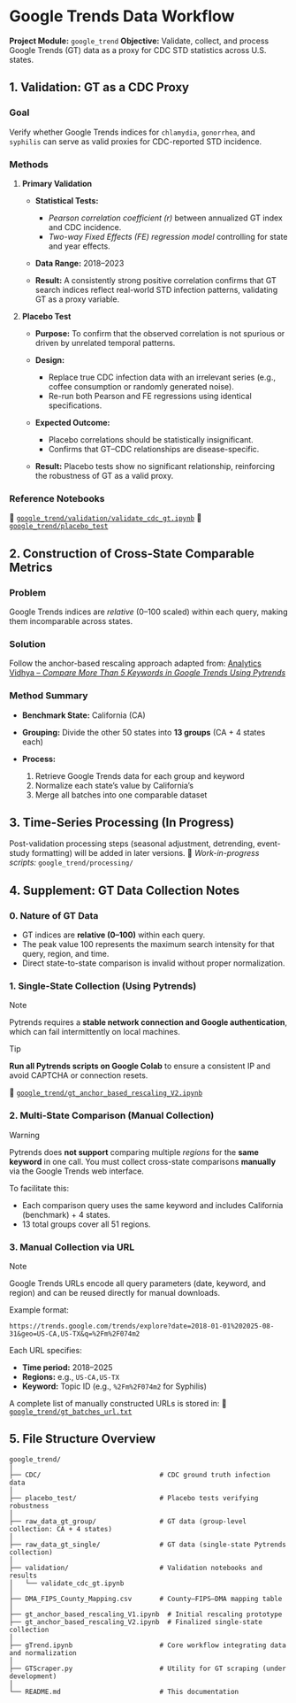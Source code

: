 # **Google Trends Data Workflow**

**Project Module:** `google_trend`
**Objective:** Validate, collect, and process Google Trends (GT) data as a proxy for CDC STD statistics across U.S. states.

## **1. Validation: GT as a CDC Proxy**

### **Goal**

Verify whether Google Trends indices for `chlamydia`, `gonorrhea`, and `syphilis` can serve as valid proxies for CDC-reported STD incidence.

### **Methods**

1. **Primary Validation**

   * **Statistical Tests:**

     * *Pearson correlation coefficient (r)* between annualized GT index and CDC incidence.
     * *Two-way Fixed Effects (FE) regression model* controlling for state and year effects.
   * **Data Range:** 2018–2023
   * **Result:** A consistently strong positive correlation confirms that GT search indices reflect real-world STD infection patterns, validating GT as a proxy variable.

2. **Placebo Test**

   * **Purpose:** To confirm that the observed correlation is not spurious or driven by unrelated temporal patterns.
   * **Design:**

     * Replace true CDC infection data with an irrelevant series (e.g., coffee consumption or randomly generated noise).
     * Re-run both Pearson and FE regressions using identical specifications.
   * **Expected Outcome:**

     * Placebo correlations should be statistically insignificant.
     * Confirms that GT–CDC relationships are disease-specific.
   * **Result:** Placebo tests show no significant relationship, reinforcing the robustness of GT as a valid proxy.

### **Reference Notebooks**

📄 [`google_trend/validation/validate_cdc_gt.ipynb`](validation/validate_cdc_gt.ipynb)
📄 [`google_trend/placebo_test`](placebo_test)

## **2. Construction of Cross-State Comparable Metrics**

### **Problem**

Google Trends indices are *relative* (0–100 scaled) within each query, making them incomparable across states.

### **Solution**

Follow the anchor-based rescaling approach adapted from:
[Analytics Vidhya – *Compare More Than 5 Keywords in Google Trends Using Pytrends*](https://medium.com/analytics-vidhya/compare-more-than-5-keywords-in-google-trends-search-using-pytrends-3462d6b5ad62)

### **Method Summary**

* **Benchmark State:** California (CA)
* **Grouping:** Divide the other 50 states into **13 groups** (CA + 4 states each)
* **Process:**

  1. Retrieve Google Trends data for each group and keyword
  2. Normalize each state’s value by California’s
  3. Merge all batches into one comparable dataset

## **3. Time-Series Processing (In Progress)**

Post-validation processing steps (seasonal adjustment, detrending, event-study formatting) will be added in later versions.
📄 *Work-in-progress scripts:* `google_trend/processing/`

## **4. Supplement: GT Data Collection Notes**

### **0. Nature of GT Data**

* GT indices are **relative (0–100)** within each query.
* The peak value 100 represents the maximum search intensity for that query, region, and time.
* Direct state-to-state comparison is invalid without proper normalization.

### **1. Single-State Collection (Using Pytrends)**

> [!NOTE]
> Pytrends requires a **stable network connection and Google authentication**, which can fail intermittently on local machines.

> [!TIP]
> **Run all Pytrends scripts on Google Colab** to ensure a consistent IP and avoid CAPTCHA or connection resets.

📄 [`google_trend/gt_anchor_based_rescaling_V2.ipynb`](gt_anchor_based_rescaling_V2.ipynb)


### **2. Multi-State Comparison (Manual Collection)**

> [!WARNING]
> Pytrends does **not support** comparing multiple *regions* for the **same keyword** in one call.
> You must collect cross-state comparisons **manually** via the Google Trends web interface.

To facilitate this:

* Each comparison query uses the same keyword and includes California (benchmark) + 4 states.
* 13 total groups cover all 51 regions.

### **3. Manual Collection via URL**

> [!NOTE]
> Google Trends URLs encode all query parameters (date, keyword, and region) and can be reused directly for manual downloads.

Example format:

```
https://trends.google.com/trends/explore?date=2018-01-01%202025-08-31&geo=US-CA,US-TX&q=%2Fm%2F074m2
```

Each URL specifies:

* **Time period:** 2018–2025
* **Regions:** e.g., `US-CA,US-TX`
* **Keyword:** Topic ID (e.g., `%2Fm%2F074m2` for Syphilis)

A complete list of manually constructed URLs is stored in:
📄 [`google_trend/gt_batches_url.txt`](gt_batches_url.txt)


## **5. File Structure Overview**

```
google_trend/
│
├── CDC/                              # CDC ground truth infection data
│
├── placebo_test/                     # Placebo tests verifying robustness
│
├── raw_data_gt_group/                # GT data (group-level collection: CA + 4 states)
│
├── raw_data_gt_single/               # GT data (single-state Pytrends collection)
│
├── validation/                       # Validation notebooks and results
│   └── validate_cdc_gt.ipynb
│
├── DMA_FIPS_County_Mapping.csv       # County–FIPS–DMA mapping table
│
├── gt_anchor_based_rescaling_V1.ipynb  # Initial rescaling prototype
├── gt_anchor_based_rescaling_V2.ipynb  # Finalized single-state collection
│
├── gTrend.ipynb                      # Core workflow integrating data and normalization
│
├── GTScraper.py                      # Utility for GT scraping (under development)
│
└── README.md                         # This documentation
```
